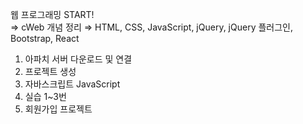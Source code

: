 웹 프로그래밍 START!  
=> cWeb 개념 정리 ⇒ HTML, CSS, JavaScript, jQuery, jQuery 플러그인, Bootstrap, React  

1. 아파치 서버 다운로드 및 연결
2. 프로젝트 생성
3. 자바스크립트 JavaScript
4. 실습 1~3번
5. 회원가입 프로젝트

